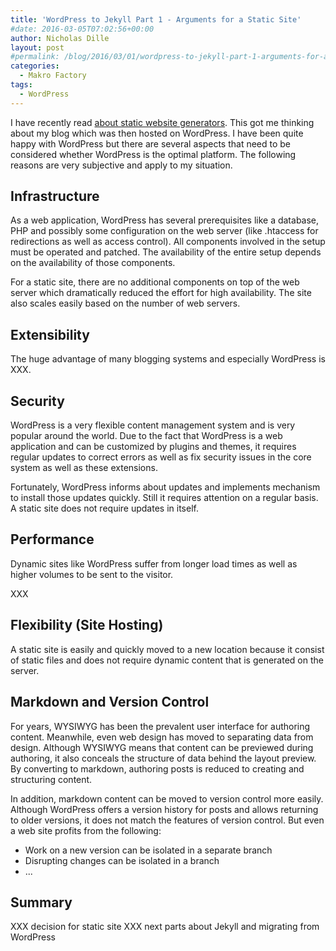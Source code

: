 ```yaml
---
title: 'WordPress to Jekyll Part 1 - Arguments for a Static Site'
#date: 2016-03-05T07:02:56+00:00
author: Nicholas Dille
layout: post
#permalink: /blog/2016/03/01/wordpress-to-jekyll-part-1-arguments-for-a-static-site/
categories:
  - Makro Factory
tags:
  - WordPress
---
```

I have recently read [about static website generators](https://www.smashingmagazine.com/2015/11/modern-static-website-generators-next-big-thing/). This got me thinking about my blog which was then hosted on WordPress. I have been quite happy with WordPress but there are several aspects that need to be considered whether WordPress is the optimal platform. The following reasons are very subjective and apply to my situation.

<!--more-->

## Infrastructure

As a web application, WordPress has several prerequisites like a database, PHP and possibly some configuration on the web server (like .htaccess for redirections as well as access control). All components involved in the setup must be operated and patched. The availability of the entire setup depends on the availability of those components.

For a static site, there are no additional components on top of the web server which dramatically reduced the effort for high availability. The site also scales easily based on the number of web servers.

## Extensibility

The huge advantage of many blogging systems and especially WordPress is XXX.

## Security

WordPress is a very flexible content management system and is very popular around the world. Due to the fact that WordPress is a web application and can be customized by plugins and themes, it requires regular updates to correct errors as well as fix security issues in the core system as well as these extensions.

Fortunately, WordPress informs about updates and implements mechanism to install those updates quickly. Still it requires attention on a regular basis. A static site does not require updates in itself.

## Performance

Dynamic sites like WordPress suffer from longer load times as well as higher volumes to be sent to the visitor.

XXX

## Flexibility (Site Hosting)

A static site is easily and quickly moved to a new location because it consist of static files and does not require dynamic content that is generated on the server.

## Markdown and Version Control

For years, WYSIWYG has been the prevalent user interface for authoring content. Meanwhile, even web design has moved to separating data from design. Although WYSIWYG means that content can be previewed during authoring, it also conceals the structure of data behind the layout preview. By converting to markdown, authoring posts is reduced to creating and structuring content.

In addition, markdown content can be moved to version control more easily. Although WordPress offers a version history for posts and allows returning to older versions, it does not match the features of version control. But even a web site profits from the following:
* Work on a new version can be isolated in a separate branch
* Disrupting changes can be isolated in a branch
* ...

## Summary

XXX decision for static site
XXX next parts about Jekyll and migrating from WordPress